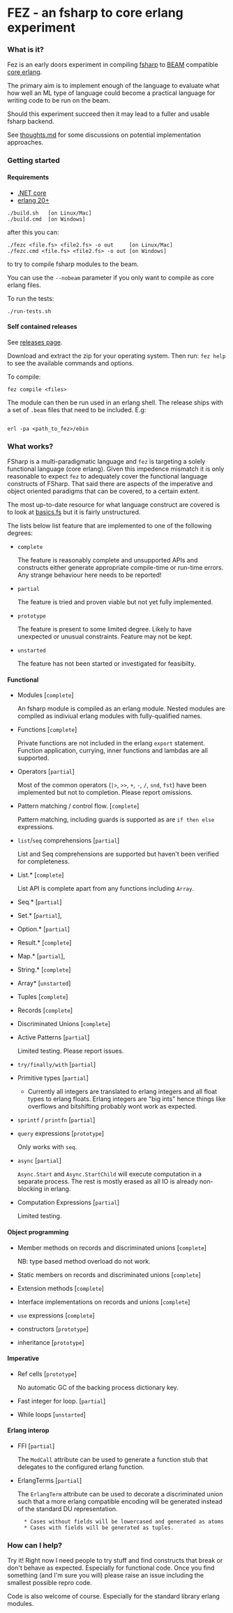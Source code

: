# FEZ - an fsharp to core erlang experiment

### What is it?

Fez is an early doors experiment in compiling [fsharp](http://fsharp.org) to
[BEAM](https://github.com/erlang/otp) compatible
[core erlang](https://www.it.uu.se/research/group/hipe/cerl).

The primary aim is to implement enough of the language to evaluate what how
well an ML type of language could become a practical language for writing
code to be run on the beam.

Should this experiment succeed then it may lead to a fuller and usable fsharp
backend.

See [thoughts.md](https://github.com/kjnilsson/fez/blob/HEAD/thoughts.md)
for some discussions on potential implementation approaches.


### Getting started

#### Requirements

* [.NET core](https://dotnet.github.io/)
* [erlang 20+](https://www.erlang.org/downloads)


```
./build.sh   [on Linux/Mac]
./build.cmd  [on Windows]

```

after this you can:


```
./fezc <file.fs> <file2.fs> -o out     [on Linux/Mac]
./fezc.cmd <file.fs> <file2.fs> -o out [on Windows]
```

to try to compile fsharp modules to the beam.

You can use the `--nobeam` parameter if you only want to compile as core erlang files.

To run the tests:

```
./run-tests.sh

```


#### Self contained releases

See [releases page](https://github.com/kjnilsson/fez/releases).

Download and extract the zip for your operating system. Then run: `fez help` to
see the available commands and options.

To compile:

```
fez compile <files>

```

The module can then be run used in an erlang shell. The release ships with a
set of `.beam` files that need to be included. E.g:

```

erl -pa <path_to_fez>/ebin

```



### What works?

FSharp is a multi-paradigmatic language and `fez` is targeting a solely functional
language (core erlang). Given this impedence mismatch it is only reasonable to
expect `fez` to adequately cover the functional language constructs of FSharp.
That said there are aspects of the imperative and object oriented paradigms that
can be covered, to a certain extent.

The most up-to-date resource for what language construct are covered is to look
at [basics.fs](test/basics.fs) but it is fairly unstructured.

The lists below list feature that are implemented to one of the following
degrees:

* `complete`

    The feature is reasonably complete and unsupported APIs and constructs
    either generate appropriate compile-time or run-time errors. Any strange
    behaviour here needs to be reported!

* `partial`

    The feature is tried and proven viable but not yet fully implemented.

* `prototype`

    The feature is present to some limited degree. Likely to have unexpected
    or unusual constraints. Feature may not be kept.

* `unstarted`

    The feature has not been started or investigated for feasibilty.

#### Functional

* Modules [`complete`]

    An fsharp module is compiled as an erlang module. Nested modules are compiled
    as indiviual erlang modules with fully-qualified names.

* Functions [`complete`]

    Private functions are not included in the erlang `export` statement. Function
    application, currying, inner functions and lambdas are all supported.

* Operators [`partial`]

    Most of the common operators (`|>`, `>>`, `+`, `-`, `/`, `snd`, `fst`) have
    been implemented but not to completion. Please report omissions.

* Pattern matching / control flow. [`complete`]

    Pattern matching, including guards is supported as are `if then else`
    expressions.

* `list`/`seq` comprehensions [`partial`]

    List and Seq comprehensions are supported but haven't been verified for
    completeness.


* List.* [`complete`]

    List API is complete apart from any functions including `Array`.

* Seq.* [`partial`]
* Set.* [`partial`],
* Option.* [`partial`]
* Result.* [`complete`]
* Map.* [`partial`],
* String.* [`complete`]
* Array* [`unstarted`]

* Tuples [`complete`]
* Records [`complete`]
* Discriminated Unions [`complete`]
* Active Patterns [`partial`]

    Limited testing. Please report issues.

* `try/finally/with` [`partial`]

* Primitive types [`partial`]
    * Currently all integers are translated to erlang integers and all
      float types to erlang floats. Erlang integers are "big ints" hence things
      like overflows and bitshifting probably wont work as expected.

* `sprintf` / `printfn` [`partial`]

* `query` expressions [`prototype`]

    Only works with `seq`.

* `async` [`partial`]

    `Async.Start` and `Async.StartChild` will execute computation in a separate
    process. The rest is mostly erased as all IO is already non-blocking in
    erlang.

* Computation Expressions [`partial`]

    Limited testing.


#### Object programming

* Member methods on records and discriminated unions [`complete`]

    NB: type based method overload do not work.

* Static members on records and discriminated unions [`complete`]
* Extension methods [`complete`]
* Interface implementations on records and unions [`complete`]
* `use` expressions [`complete`]

* constructors [`prototype`]
* inheritance [`prototype`]

#### Imperative

* Ref cells [`prototype`]

    No automatic GC of the backing process dictionary key.

* Fast integer for loop. [`partial`]
* While loops [`unstarted`]


#### Erlang interop

* FFI [`partial`]

    The `ModCall` attribute can be used to generate a function stub that delegates
    to the configured erlang function.

* ErlangTerms [`partial`]

    The `ErlangTerm` attribute can be used to decorate a discriminated union
    such that a more erlang compatible encoding will be generated instead of the
    standard DU representation.

        * Cases without fields will be lowercased and generated as atoms
        * Cases with fields will be generated as tuples.


### How can I help?

Try it! Right now I need people to try stuff and find constructs that break or
don't behave as expected. Especially for functional code. Once you find something
(and I'm sure you will) please raise an issue including the smallest possible
repro code.

Code is also welcome of course. Especially for the standard library erlang
modules.
